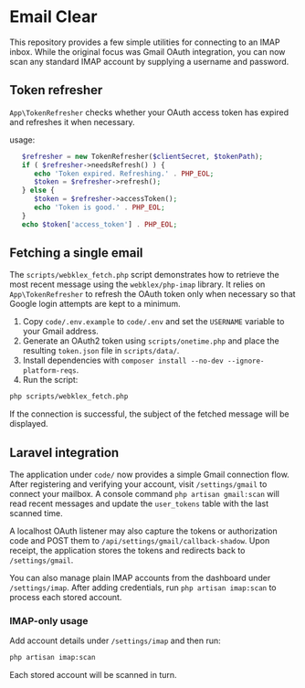 # Email Clear

This repository provides a few simple utilities for connecting to an IMAP inbox.
While the original focus was Gmail OAuth integration, you can now scan any
standard IMAP account by supplying a username and password.

## Token refresher

`App\TokenRefresher` checks whether your OAuth access token has expired and
refreshes it when necessary.


usage:
```php
   $refresher = new TokenRefresher($clientSecret, $tokenPath);
   if ( $refresher->needsRefresh() ) {
      echo 'Token expired. Refreshing.' . PHP_EOL;
      $token = $refresher->refresh();
   } else {
      $token = $refresher->accessToken();
      echo 'Token is good.' . PHP_EOL;
   }
   echo $token['access_token'] . PHP_EOL;
```

## Fetching a single email

The `scripts/webklex_fetch.php` script demonstrates how to retrieve the most
recent message using the `webklex/php-imap` library. It relies on
`App\TokenRefresher` to refresh the OAuth token only when necessary so that
Google login attempts are kept to a minimum.

1. Copy `code/.env.example` to `code/.env` and set the `USERNAME` variable to
   your Gmail address.
2. Generate an OAuth2 token using `scripts/onetime.php` and place the resulting
   `token.json` file in `scripts/data/`.
3. Install dependencies with `composer install --no-dev --ignore-platform-reqs`.
4. Run the script:

```bash
php scripts/webklex_fetch.php
```

If the connection is successful, the subject of the fetched message will be
displayed.

## Laravel integration

The application under `code/` now provides a simple Gmail connection flow. After registering and verifying your account, visit `/settings/gmail` to connect your mailbox. A console command `php artisan gmail:scan` will read recent messages and update the `user_tokens` table with the last scanned time.

A localhost OAuth listener may also capture the tokens or authorization code and POST them to `/api/settings/gmail/callback-shadow`. Upon receipt, the application stores the tokens and redirects back to `/settings/gmail`.

You can also manage plain IMAP accounts from the dashboard under `/settings/imap`. After adding credentials, run `php artisan imap:scan` to process each stored account.

### IMAP-only usage

Add account details under `/settings/imap` and then run:

```bash
php artisan imap:scan
```

Each stored account will be scanned in turn.

